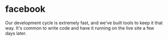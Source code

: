 # facebook
Our development cycle is extremely fast, and we've built tools to keep it that way. It's common to write code and have it running on the live site a few days later.
